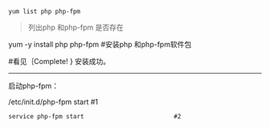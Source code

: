 ```
yum list php php-fpm 
```
> 列出php 和php-fpm 是否存在

yum -y install php php-fpm     #安装php 和php-fpm软件包

#看见｛Complete! }  安装成功。

------------------------------------

启动php-fpm：

/etc/init.d/php-fpm start                    #1

``` 
service php-fpm start                         #2